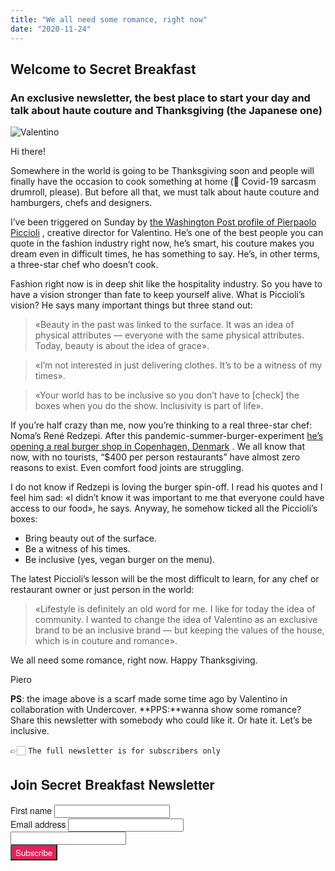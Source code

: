 ```yaml
---
title: "We all need some romance, right now"
date: "2020-11-24"
---
```


## Welcome to Secret Breakfast

### An exclusive newsletter, the best place to start your day and talk about haute couture and Thanksgiving (the Japanese one)

![Valentino](https://gallery.eomail5.com/2f942933-0bf5-11eb-a3d0-06b4694bee2a%2F1606076545221-val.jpg)

Hi there!

Somewhere in the world is going to be Thanksgiving soon and people will finally have the occasion to cook something at home (🥁 Covid-19 sarcasm drumroll, please). But before all that, we must talk about haute couture and hamburgers, chefs and designers.

I’ve been triggered on Sunday by  [the Washington Post profile of Pierpaolo Piccioli](https://www.washingtonpost.com/magazine/2020/11/16/valentino-pierpaolo-piccioli-high-fashion/?arc404=true) , creative director for Valentino. He’s one of the best people you can quote in the fashion industry right now, he’s smart, his couture makes you dream even in difficult times, he has something to say. He’s, in other terms, a three-star chef who doesn’t cook.

Fashion right now is in deep shit like the hospitality industry. So you have to have a vision stronger than fate to keep yourself alive. What is Piccioli’s vision? He says many important things but three stand out:

>«Beauty in the past was linked to the surface. It was an idea of physical attributes — everyone with the same physical attributes. Today, beauty is about the idea of grace».

> «I’m not interested in just delivering clothes. It’s to be a witness of my times».

>«Your world has to be inclusive so you don’t have to [check] the boxes when you do the show. Inclusivity is part of life».

If you’re half crazy than me, now you’re thinking to a real three-star chef: Noma’s René Redzepi. After this pandemic-summer-burger-experiment  [he’s opening a real burger shop in Copenhagen, Denmark](https://www.theguardian.com/food/2020/nov/22/hold-the-18-course-dinners-noma-chef-opens-up-a-burger-joint) . We all know that now, with no tourists, “$400 per person restaurants” have almost zero reasons to exist. Even comfort food joints are struggling. 

I do not know if Redzepi is loving the burger spin-off. I read his quotes and I feel him sad: «I didn’t know it was important to me that everyone could have access to our food», he says. Anyway, he somehow ticked all the Piccioli’s boxes: 

* Bring beauty out of the surface.
* Be a witness of his times. 
* Be inclusive (yes, vegan burger on the menu).

The latest Piccioli’s lesson will be the most difficult to learn, for any chef or restaurant owner or just person in the world:

> «Lifestyle is definitely an old word for me. I like for today the idea of community. I wanted to change the idea of Valentino as an exclusive brand to be an inclusive brand — but keeping the values of the house, which is in couture and romance».  

We all need some romance, right now. Happy Thanksgiving.

Piero

**PS**: the image above is a scarf made some time ago by Valentino in collaboration with Undercover.
**PPS:**wanna show some romance? Share this newsletter with somebody who could like it. Or hate it. Let’s be inclusive.

👉🏻 `The full newsletter is for subscribers only`

<link rel="stylesheet"
      href="https://emailoctopus.com/bundles/emailoctopuslist/css/1.6/form.css"
>
<div class="emailoctopus-form-wrapper emailoctopus-form-default emailoctopus-form-wrapper-large"
     style="font-family: &quot;Helvetica Neue&quot;, Helvetica, Arial, Verdana, sans-serif; color: rgb(26, 26, 26);"
>
  <h2 class="emailoctopus-heading">
    Join Secret Breakfast Newsletter
  </h2>
  <p class="emailoctopus-success-message">
  </p>
  <p class="emailoctopus-error-message">
  </p>
  <form action="https://emailoctopus.com/lists/bd6fe959-21bb-11eb-a3d0-06b4694bee2a/members/embedded/1.3s/add"
        method="post"
        data-message-success="You (almost) made it! 👉 Please, check your email for confirmation and click the link inside, probably into the SPAM folder, if you're using Gmail. You really need to do that, thank you!"
        data-message-missing-email-address="Your email address is required."
        data-message-invalid-email-address="Your email address looks incorrect, please try again."
        data-message-bot-submission-error="This doesn't look like a human submission."
        data-message-consent-required="Please check the checkbox to indicate your consent."
        data-message-invalid-parameters-error="This form has missing or invalid fields."
        data-message-unknown-error="Sorry, an unknown error has occurred. Please try again later."
        class="emailoctopus-form"
        data-sitekey="6LdYsmsUAAAAAPXVTt-ovRsPIJ_IVhvYBBhGvRV6"
  >
    <div class="emailoctopus-form-row">
      <label for="field_1">
        First name
      </label>
      <input id="field_1"
             name="field_1"
             type="text"
             placeholder
      >
    </div>
    <div class="emailoctopus-form-row">
      <label for="field_0">
        Email address
      </label>
      <input id="field_0"
             name="field_0"
             type="email"
             placeholder
             required="required"
      >
    </div>
    <div aria-hidden="true"
         class="emailoctopus-form-row-hp"
    >
      <input type="text"
             name="hpc4b27b6e-eb38-11e9-be00-06b4694bee2a"
             tabindex="-1"
             autocomplete="nope"
      >
    </div>
    <div class="emailoctopus-form-row-subscribe">
      <input type="hidden"
             name="successRedirectUrl"
      >
      <button type="submit"
              style="background-color: rgb(223, 36, 91); color: rgb(255, 255, 255); font-family: &quot;Helvetica Neue&quot;, Helvetica, Arial, Verdana, sans-serif;"
      >
        Subscribe
      </button>
    </div>
  </form>
</div>
<script src="https://emailoctopus.com/bundles/emailoctopuslist/js/1.6/form-recaptcha.js">
</script>
<script src="https://emailoctopus.com/bundles/emailoctopuslist/js/1.6/form-embed.js">
</script>